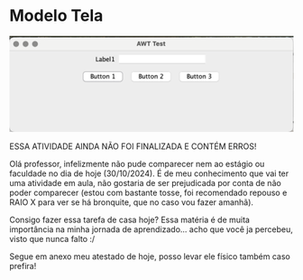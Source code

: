 # Modelo Tela
![TELA](https://github.com/taynarossauro/MODELO_TELA/blob/main/Telinha.png)


ESSA ATIVIDADE AINDA NÃO FOI FINALIZADA E CONTÉM ERROS!

Olá professor, infelizmente não pude comparecer nem ao estágio ou faculdade no dia de hoje (30/10/2024). É de meu conhecimento que vai ter uma atividade em aula, não gostaria de ser prejudicada por conta de não poder comparecer (estou com bastante tosse, foi recomendado repouso e RAIO X para ver se há bronquite, que no caso vou fazer amanhã).

Consigo fazer essa tarefa de casa hoje? Essa matéria é de muita importância na minha jornada de aprendizado... acho que você ja percebeu, visto que nunca falto :/

Segue em anexo meu atestado de hoje, posso levar ele físico também caso prefira!
